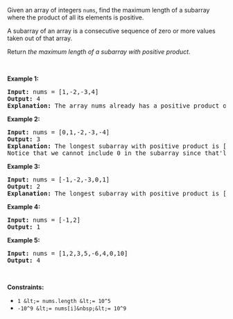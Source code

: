 Given an array of integers&nbsp;`` nums ``, find&nbsp;the maximum length of a subarray where the product of all its elements is positive.

A subarray of an array is a consecutive sequence of zero or more values taken out of that array.

Return&nbsp;_the maximum length of a subarray with positive product_.

&nbsp;

__Example 1:__

<pre>
<strong>Input:</strong> nums = [1,-2,-3,4]
<strong>Output:</strong> 4
<strong>Explanation: </strong>The array nums already has a positive product of 24.
</pre>

__Example 2:__

<pre>
<strong>Input:</strong> nums = [0,1,-2,-3,-4]
<strong>Output:</strong> 3
<strong>Explanation: </strong>The longest subarray with positive product is [1,-2,-3] which has a product of 6.
Notice that we cannot include 0 in the subarray since that'll make the product 0 which is not positive.</pre>

__Example 3:__

<pre>
<strong>Input:</strong> nums = [-1,-2,-3,0,1]
<strong>Output:</strong> 2
<strong>Explanation: </strong>The longest subarray with positive product is [-1,-2] or [-2,-3].
</pre>

__Example 4:__

<pre>
<strong>Input:</strong> nums = [-1,2]
<strong>Output:</strong> 1
</pre>

__Example 5:__

<pre>
<strong>Input:</strong> nums = [1,2,3,5,-6,4,0,10]
<strong>Output:</strong> 4
</pre>

&nbsp;

__Constraints:__

*   `` 1 &lt;= nums.length &lt;= 10^5 ``
*   `` -10^9 &lt;= nums[i]&nbsp;&lt;= 10^9 ``